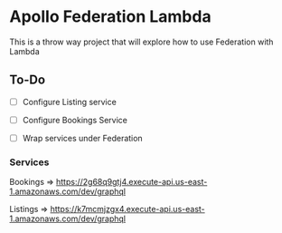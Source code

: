 # Apollo Federation Lambda

This is a throw way project that will explore how to use Federation with Lambda

## To-Do

- [ ] Configure Listing service
- [ ] Configure Bookings Service
- [ ] Wrap services under Federation


### Services

Bookings => https://2g68q9gtj4.execute-api.us-east-1.amazonaws.com/dev/graphql

Listings => https://k7mcmjzgx4.execute-api.us-east-1.amazonaws.com/dev/graphql